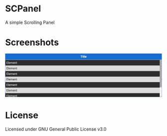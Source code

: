 # SCPanel
A simple Scrolling Panel

# Screenshots
![SCPanel](https://github.com/krajetum/SCPanel/blob/master/SCPanel.jpg?raw=true "SCPanel Example")

# License
Licensed under GNU General Public License v3.0
